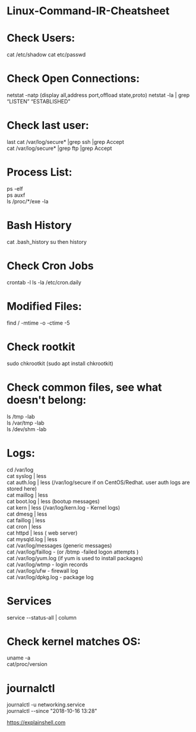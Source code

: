 # Linux-Command-IR-Cheatsheet

# Check Users:

cat /etc/shadow 
cat etc/passwd

# Check Open Connections:
netstat -natp (display all,address port,offload state,proto)
netstat -la | grep “LISTEN” “ESTABLISHED”

# Check last user:

last
cat /var/log/secure* |grep ssh |grep Accept  
cat /var/log/secure* |grep ftp |grep Accept 

# Process List:

ps -elf   
ps auxf  
ls /proc/*/exe -la   


# Bash History
cat .bash_history 
su <user> then history

# Check Cron Jobs
crontab -l 
ls -la /etc/cron.daily

# Modified Files: 
find / -mtime -o -ctime -5

# Check rootkit 
sudo chkrootkit (sudo apt install chkrootkit)

# Check common files, see what doesn't belong:
ls /tmp -lab  
ls /var/tmp -lab  
ls /dev/shm -lab    

# Logs: 
cd /var/log  
cat syslog | less  
cat auth.log | less   (/var/log/secure if on CentOS/Redhat. user auth logs are stored here)  
cat maillog | less  
cat boot.log | less   (bootup messages)  
cat kern | less  (/var/log/kern.log - Kernel logs)  
cat dmesg | less   
cat faillog | less  
cat cron | less  
cat httpd | less ( web server)  
cat mysqld.log | less  
cat /var/log/messages (generic messages)  
cat /var/log/faillog  - (or /btmp -failed logon attempts )  
cat /var/log/yum.log  (if yum is used to install packages)  
cat /var/log/wtmp    - login records  
cat /var/log/ufw  - firewall log  
cat /var/log/dpkg.log  - package log  

# Services
service --status-all | column  
  
# Check kernel matches OS:  

uname -a   
cat/proc/version  
  
# journalctl  
journalctl -u networking.service  
journalctl --since "2018-10-16 13:28"  

  
  
  
https://explainshell.com
